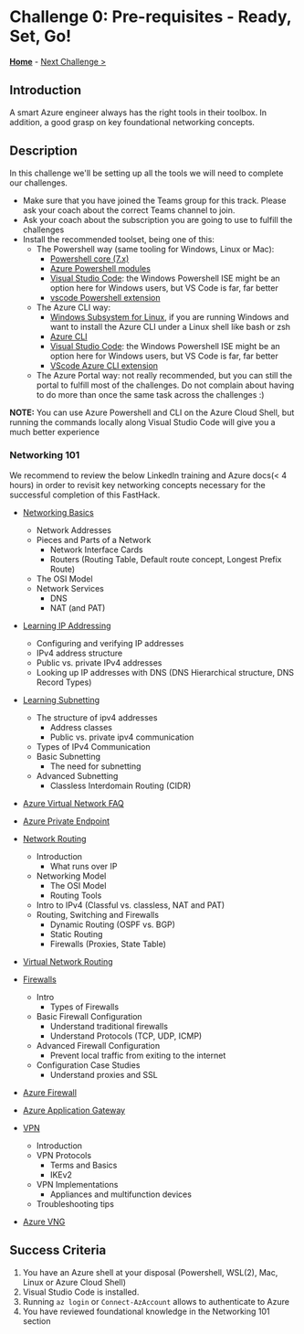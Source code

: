 # Challenge 0: Pre-requisites - Ready, Set, Go! 

**[Home](../README.md)** - [Next Challenge >](./01-HubNSpoke-basic.md)

## Introduction

A smart Azure engineer always has the right tools in their toolbox. In addition, a good grasp on key foundational networking concepts.

## Description

In this challenge we'll be setting up all the tools we will need to complete our challenges.

- Make sure that you have joined the Teams group for this track. Please ask your coach about the correct Teams channel to join.
- Ask your coach about the subscription you are going to use to fulfill the challenges
- Install the recommended toolset, being one of this:
    - The Powershell way (same tooling for Windows, Linux or Mac):
        - [Powershell core (7.x)](https://docs.microsoft.com/en-us/powershell/scripting/install/installing-powershell)
        - [Azure Powershell modules](https://docs.microsoft.com/en-us/powershell/azure/new-azureps-module-az)
        - [Visual Studio Code](https://code.visualstudio.com/): the Windows Powershell ISE might be an option here for Windows users, but VS Code is far, far better
        - [vscode Powershell extension](https://marketplace.visualstudio.com/items?itemName=ms-vscode.PowerShell)
    - The Azure CLI way:
        - [Windows Subsystem for Linux](https://docs.microsoft.com/en-us/windows/wsl/install), if you are running Windows and want to install the Azure CLI under a Linux shell like bash or zsh
        - [Azure CLI](https://docs.microsoft.com/cli/azure/install-azure-cli)
        - [Visual Studio Code](https://code.visualstudio.com/): the Windows Powershell ISE might be an option here for Windows users, but VS Code is far, far better
        - [VScode Azure CLI extension](https://marketplace.visualstudio.com/items?itemName=ms-vscode.azurecli)
    - The Azure Portal way: not really recommended, but you can still the portal to fulfill most of the challenges. Do not complain about having to do more than once the same task across the challenges :)

**NOTE:** You can use Azure Powershell and CLI on the Azure Cloud Shell, but running the commands locally along Visual Studio Code will give you a much better experience

### Networking 101

We recommend to review the below LinkedIn training and Azure docs(< 4 hours) in order to revisit key networking concepts necessary for the successful completion of this FastHack.

- [Networking Basics](https://www.linkedin.com/learning/networking-foundations-networking-basics?u=3322)
    - Network Addresses
    - Pieces and Parts of a Network
        - Network Interface Cards
        - Routers (Routing Table, Default route concept, Longest Prefix Route)
    - The OSI Model
    - Network Services
	    - DNS
	    - NAT (and PAT)

- [Learning IP Addressing](https://www.linkedin.com/learning/learning-ip-addressing-2019?u=3322)
    - Configuring and verifying IP addresses
    - IPv4 address structure
    - Public vs. private IPv4 addresses
    - Looking up IP addresses with DNS (DNS Hierarchical structure, DNS Record Types)

- [Learning Subnetting](https://www.linkedin.com/learning/learning-subnetting-2019?u=3322)
    - The structure of ipv4 addresses
        - Address classes
        - Public vs. private ipv4 communication
    - Types of IPv4 Communication
    - Basic Subnetting
        - The need for subnetting
    - Advanced Subnetting
        - Classless Interdomain Routing (CIDR)

- [Azure Virtual Network FAQ](https://docs.microsoft.com/en-us/azure/virtual-network/virtual-networks-faq)
- [Azure Private Endpoint](https://docs.microsoft.com/en-us/azure/private-link/private-endpoint-overview)

- [Network Routing](https://www.linkedin.com/learning/introduction-to-network-routing?u=3322)
    - Introduction
        - What runs over IP
    - Networking Model
        - The OSI Model
        - Routing Tools
    - Intro to IPv4 (Classful vs. classless, NAT and PAT)
    - Routing, Switching and Firewalls
        - Dynamic Routing (OSPF vs. BGP)
        - Static Routing
        - Firewalls (Proxies, State Table)

- [Virtual Network Routing](https://docs.microsoft.com/en-us/azure/virtual-network/virtual-networks-udr-overview)

- [Firewalls](https://www.linkedin.com/learning/firewall-administration-essential-training-2?u=3322)
    - Intro
        - Types of Firewalls
    - Basic Firewall Configuration
        - Understand traditional firewalls
        - Understand Protocols (TCP, UDP, ICMP)
    - Advanced Firewall Configuration
        - Prevent local traffic from exiting to the internet
    - Configuration Case Studies
        - Understand proxies and SSL

- [Azure Firewall](https://docs.microsoft.com/en-us/azure/firewall/overview)
- [Azure Application Gateway](https://docs.microsoft.com/en-us/azure/application-gateway/overview)

- [VPN](https://www.linkedin.com/learning/learning-vpn?u=3322)
    - Introduction
    - VPN Protocols
        - Terms and Basics
        - IKEv2
    - VPN Implementations
        - Appliances and multifunction devices
    - Troubleshooting tips

- [Azure VNG](https://docs.microsoft.com/en-us/azure/vpn-gateway/vpn-gateway-about-vpngateways)

## Success Criteria

1. You have an Azure shell at your disposal (Powershell, WSL(2), Mac, Linux or Azure Cloud Shell)
2. Visual Studio Code is installed.
3. Running `az login` or `Connect-AzAccount` allows to authenticate to Azure
4. You have reviewed foundational knowledge in the Networking 101 section
